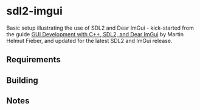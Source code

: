 # sdl2-imgui
Basic setup illustrating the use of SDL2 and Dear ImGui - kick-started from the guide [GUI Development with C++, SDL2, and Dear ImGui](https://martin-fieber.de/blog/gui-development-with-cpp-sdl2-and-dear-imgui/) by Martin Helmut Fieber, and updated for the latest SDL2 and ImGui release.

## Requirements

## Building

## Notes
